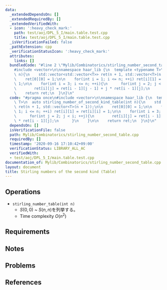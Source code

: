 ```yaml
---
data:
  _extendedDependsOn: []
  _extendedRequiredBy: []
  _extendedVerifiedWith:
  - icon: ':heavy_check_mark:'
    path: test/aoj/DPL_5_I/main.table.test.cpp
    title: test/aoj/DPL_5_I/main.table.test.cpp
  _isVerificationFailed: false
  _pathExtension: cpp
  _verificationStatusIcon: ':heavy_check_mark:'
  attributes:
    links: []
  bundledCode: "#line 2 \"Mylib/Combinatorics/stirling_number_second_table.cpp\"\n\
    #include <vector>\n\nnamespace haar_lib {\n  template <typename T>\n  auto stirling_number_of_second_kind_table(int\
    \ n){\n    std::vector<std::vector<T>> ret(n + 1, std::vector<T>(n + 1));\n\n\
    \    ret[0][0] = 1;\n\n    for(int i = 1; i <= n; ++i) ret[i][1] = ret[i][i] =\
    \ 1;\n\n    for(int i = 3; i <= n; ++i){\n      for(int j = 2; j < i; ++j){\n\
    \        ret[i][j] = ret[i - 1][j - 1] + j * ret[i - 1][j];\n      }\n    }\n\n\
    \    return ret;\n  }\n}\n"
  code: "#pragma once\n#include <vector>\n\nnamespace haar_lib {\n  template <typename\
    \ T>\n  auto stirling_number_of_second_kind_table(int n){\n    std::vector<std::vector<T>>\
    \ ret(n + 1, std::vector<T>(n + 1));\n\n    ret[0][0] = 1;\n\n    for(int i =\
    \ 1; i <= n; ++i) ret[i][1] = ret[i][i] = 1;\n\n    for(int i = 3; i <= n; ++i){\n\
    \      for(int j = 2; j < i; ++j){\n        ret[i][j] = ret[i - 1][j - 1] + j\
    \ * ret[i - 1][j];\n      }\n    }\n\n    return ret;\n  }\n}\n"
  dependsOn: []
  isVerificationFile: false
  path: Mylib/Combinatorics/stirling_number_second_table.cpp
  requiredBy: []
  timestamp: '2020-09-16 17:10:42+09:00'
  verificationStatus: LIBRARY_ALL_AC
  verifiedWith:
  - test/aoj/DPL_5_I/main.table.test.cpp
documentation_of: Mylib/Combinatorics/stirling_number_second_table.cpp
layout: document
title: Stirling numbers of the second kind (Table)
---
```


## Operations

- `stirling_number_table(int n)`
	- $S(0,0)$ ~ $S(n,n)$を列挙する。
	- Time complexity $O(n^2)$

## Requirements

## Notes

## Problems

## References
